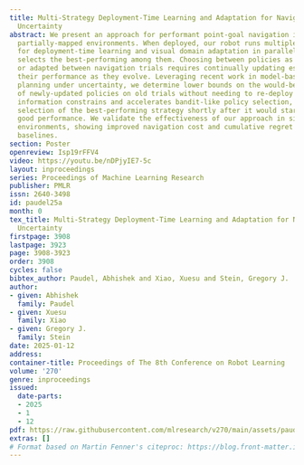 ```yaml
---
title: Multi-Strategy Deployment-Time Learning and Adaptation for Navigation under
  Uncertainty
abstract: We present an approach for performant point-goal navigation in unfamiliar
  partially-mapped environments. When deployed, our robot runs multiple strategies
  for deployment-time learning and visual domain adaptation in parallel and quickly
  selects the best-performing among them. Choosing between policies as they are learned
  or adapted between navigation trials requires continually updating estimates of
  their performance as they evolve. Leveraging recent work in model-based learning-informed
  planning under uncertainty, we determine lower bounds on the would-be performance
  of newly-updated policies on old trials without needing to re-deploy them. This
  information constrains and accelerates bandit-like policy selection, affording quick
  selection of the best-performing strategy shortly after it would start to yield
  good performance. We validate the effectiveness of our approach in simulated maze-like
  environments, showing improved navigation cost and cumulative regret versus existing
  baselines.
section: Poster
openreview: Isp19rFFV4
video: https://youtu.be/nDPjyIE7-5c
layout: inproceedings
series: Proceedings of Machine Learning Research
publisher: PMLR
issn: 2640-3498
id: paudel25a
month: 0
tex_title: Multi-Strategy Deployment-Time Learning and Adaptation for Navigation under
  Uncertainty
firstpage: 3908
lastpage: 3923
page: 3908-3923
order: 3908
cycles: false
bibtex_author: Paudel, Abhishek and Xiao, Xuesu and Stein, Gregory J.
author:
- given: Abhishek
  family: Paudel
- given: Xuesu
  family: Xiao
- given: Gregory J.
  family: Stein
date: 2025-01-12
address:
container-title: Proceedings of The 8th Conference on Robot Learning
volume: '270'
genre: inproceedings
issued:
  date-parts:
  - 2025
  - 1
  - 12
pdf: https://raw.githubusercontent.com/mlresearch/v270/main/assets/paudel25a/paudel25a.pdf
extras: []
# Format based on Martin Fenner's citeproc: https://blog.front-matter.io/posts/citeproc-yaml-for-bibliographies/
---
```

